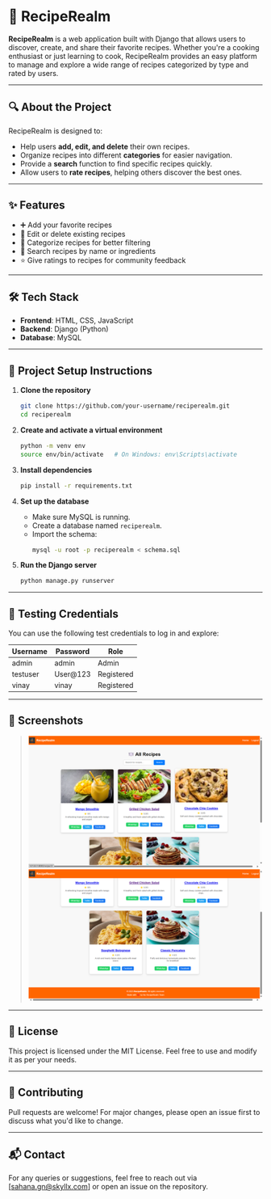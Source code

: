# 🍲 RecipeRealm

**RecipeRealm** is a web application built with Django that allows users to discover, create, and share their favorite recipes. Whether you're a cooking enthusiast or just learning to cook, RecipeRealm provides an easy platform to manage and explore a wide range of recipes categorized by type and rated by users.

---

## 🔍 About the Project

RecipeRealm is designed to:

- Help users **add, edit, and delete** their own recipes.
- Organize recipes into different **categories** for easier navigation.
- Provide a **search** function to find specific recipes quickly.
- Allow users to **rate recipes**, helping others discover the best ones.

---

## ✨ Features

- ➕ Add your favorite recipes
- 📝 Edit or delete existing recipes
- 📂 Categorize recipes for better filtering
- 🔎 Search recipes by name or ingredients
- ⭐ Give ratings to recipes for community feedback

---

## 🛠️ Tech Stack

- **Frontend**: HTML, CSS, JavaScript  
- **Backend**: Django (Python)  
- **Database**: MySQL  

---

## 🚀 Project Setup Instructions

1. **Clone the repository**
   ```bash
   git clone https://github.com/your-username/reciperealm.git
   cd reciperealm
   ```

2. **Create and activate a virtual environment**
   ```bash
   python -m venv env
   source env/bin/activate   # On Windows: env\Scripts\activate
   ```

3. **Install dependencies**
   ```bash
   pip install -r requirements.txt
   ```

4. **Set up the database**
   - Make sure MySQL is running.
   - Create a database named `reciperealm`.
   - Import the schema:
     ```bash
     mysql -u root -p reciperealm < schema.sql
     ```

5. **Run the Django server**
   ```bash
   python manage.py runserver
   ```

---

## 🔐 Testing Credentials

You can use the following test credentials to log in and explore:

| Username | Password   | Role       |
|----------|------------|------------|
| admin    | admin      | Admin      |
| testuser | User@123   | Registered |
| vinay    | vinay      | Registered |

---

## 📸 Screenshots

> ![img.png](img.png)
> ![img_1.png](img_1.png)

---

## 📄 License

This project is licensed under the MIT License. Feel free to use and modify it as per your needs.

---

## 🤝 Contributing

Pull requests are welcome! For major changes, please open an issue first to discuss what you'd like to change.

---

## 📬 Contact

For any queries or suggestions, feel free to reach out via [sahana.gn@skyllx.com] or open an issue on the repository.
